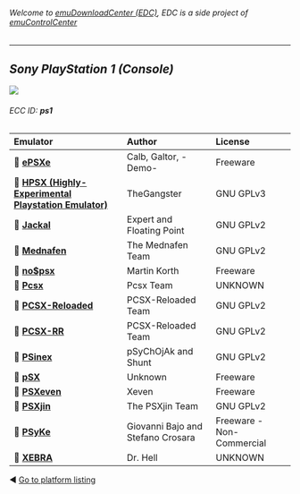 ###### Welcome to [emuDownloadCenter (EDC)](https://github.com/PhoenixInteractiveNL/emuDownloadCenter/wiki/), EDC is a side project of [emuControlCenter](https://github.com/PhoenixInteractiveNL/emuControlCenter/wiki/)
***
## _Sony PlayStation 1 (Console)_
![](https://raw.githubusercontent.com/wiki/PhoenixInteractiveNL/emuDownloadCenter/images_platform/ecc_ps1_teaser.png)
###### ECC ID: **ps1**

| Emulator   | Author      | License     |
|:-----------|:------------|:------------|
| :file_folder: [**ePSXe**](https://github.com/PhoenixInteractiveNL/emuDownloadCenter/wiki/Emulator-epsxe#menu) | Calb, Galtor, -Demo- | Freeware |
| :file_folder: [**HPSX (Highly-Experimental Playstation Emulator)**](https://github.com/PhoenixInteractiveNL/emuDownloadCenter/wiki/Emulator-hpsx64#menu) | TheGangster | GNU GPLv3 |
| :file_folder: [**Jackal**](https://github.com/PhoenixInteractiveNL/emuDownloadCenter/wiki/Emulator-jackal#menu) | Expert and Floating Point | GNU GPLv2 |
| :file_folder: [**Mednafen**](https://github.com/PhoenixInteractiveNL/emuDownloadCenter/wiki/Emulator-mednafen#menu) | The Mednafen Team | GNU GPLv2 |
| :file_folder: [**no$psx**](https://github.com/PhoenixInteractiveNL/emuDownloadCenter/wiki/Emulator-nopsx#menu) | Martin Korth | Freeware |
| :file_folder: [**Pcsx**](https://github.com/PhoenixInteractiveNL/emuDownloadCenter/wiki/Emulator-pcsx#menu) | Pcsx Team | UNKNOWN |
| :file_folder: [**PCSX-Reloaded**](https://github.com/PhoenixInteractiveNL/emuDownloadCenter/wiki/Emulator-pcsxr#menu) | PCSX-Reloaded Team | GNU GPLv2 |
| :file_folder: [**PCSX-RR**](https://github.com/PhoenixInteractiveNL/emuDownloadCenter/wiki/Emulator-pcsxrr#menu) | PCSX-Reloaded Team | GNU GPLv2 |
| :file_folder: [**PSinex**](https://github.com/PhoenixInteractiveNL/emuDownloadCenter/wiki/Emulator-psinex#menu) | pSyChOjAk and Shunt | GNU GPLv2 |
| :file_folder: [**pSX**](https://github.com/PhoenixInteractiveNL/emuDownloadCenter/wiki/Emulator-psx#menu) | Unknown | Freeware |
| :file_folder: [**PSXeven**](https://github.com/PhoenixInteractiveNL/emuDownloadCenter/wiki/Emulator-psxeven#menu) | Xeven | Freeware |
| :file_folder: [**PSXjin**](https://github.com/PhoenixInteractiveNL/emuDownloadCenter/wiki/Emulator-psxjin#menu) | The PSXjin Team | GNU GPLv2 |
| :file_folder: [**PSyKe**](https://github.com/PhoenixInteractiveNL/emuDownloadCenter/wiki/Emulator-psyke#menu) | Giovanni Bajo and Stefano Crosara | Freeware - Non-Commercial |
| :file_folder: [**XEBRA**](https://github.com/PhoenixInteractiveNL/emuDownloadCenter/wiki/Emulator-xebra#menu) | Dr. Hell | UNKNOWN |

:arrow_backward: [Go to platform listing](https://github.com/PhoenixInteractiveNL/emuDownloadCenter/wiki/EDC-Platform-List)
